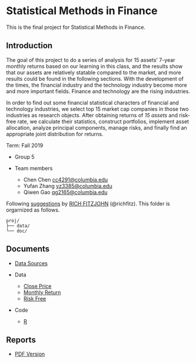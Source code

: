 # Statistical Methods in Finance
This is the final project for Statistical Methods in Finance.

## Introduction
The goal of this project to do a series of analysis for 15 assets’ 7-year monthly returns based on our learning in this class, and the results show that our assets are relatively statable compared to the market, and more results could be found in the following sections. With the development of the times, the financial industry and the technology industry become more and more important fields. Finance and technology are the rising industries. 

In order to find out some financial statistical characters of financial and technology industries, we select top 15 market cap companies in those two industries as research objects. After obtaining returns of *15 assets* and risk-free rate, we calculate their statistics, construct portfolios, implement asset allocation, analyze principal components, manage risks, and finally find an appropriate joint distribution for returns.

Term: Fall 2019

+ Group 5
+ Team members

	+ Chen Chen cc4291@columbia.edu
	+ Yufan Zhang yz3385@columbia.edu
	+ Qiwen Gao qg2165@columbia.edu

Following [suggestions](http://nicercode.github.io/blog/2013-04-05-projects/) by [RICH FITZJOHN](http://nicercode.github.io/about/#Team) (@richfitz). This folder is orgarnized as follows.

```
proj/
├── data/
└── doc/
```

## Documents
* [Data Sources](data/Data_Sources.zip)
* Data
  + [Close Price](data/Close_Price.csv)
  + [Monthly Return](data/Monthly_Return.csv)
  + [Risk Free](data/Risk_Free.csv)

* Code
  + [R](doc/Group5_Final_Project.Rmd)

## Reports
* [PDF Version](doc/Group5_Final_Project.pdf)
